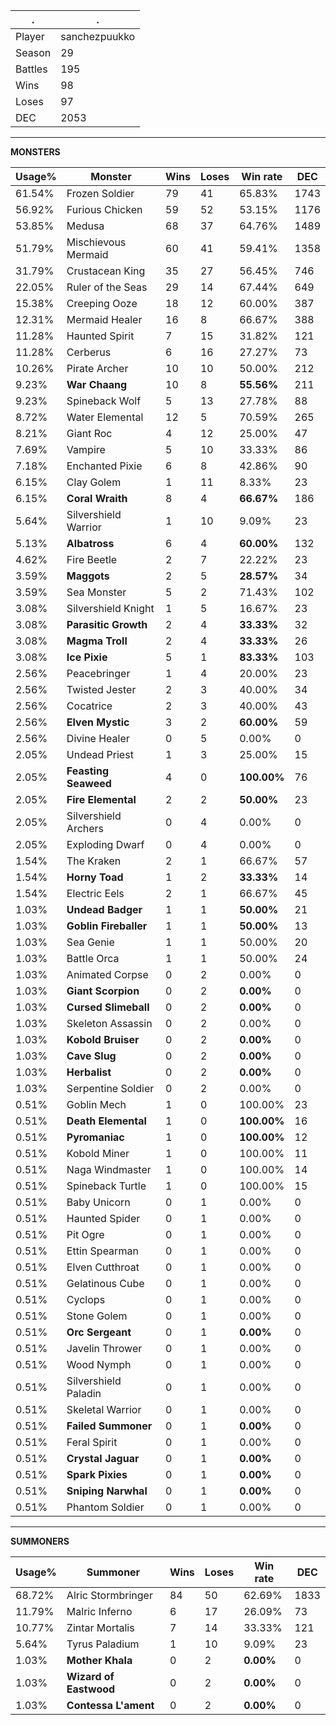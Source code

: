 .|.
|-|-
Player|sanchezpuukko
Season|29
Battles|195
Wins|98
Loses|97
DEC|2053

---
**MONSTERS**

Usage%|Monster|Wins|Loses|Win rate|DEC|
-|-|-|-|-|-|
61.54%|Frozen Soldier|79|41|65.83%|1743|
56.92%|Furious Chicken|59|52|53.15%|1176|
53.85%|Medusa|68|37|64.76%|1489|
51.79%|Mischievous Mermaid|60|41|59.41%|1358|
31.79%|Crustacean King|35|27|56.45%|746|
22.05%|Ruler of the Seas|29|14|67.44%|649|
15.38%|Creeping Ooze|18|12|60.00%|387|
12.31%|Mermaid Healer|16|8|66.67%|388|
11.28%|Haunted Spirit|7|15|31.82%|121|
11.28%|Cerberus|6|16|27.27%|73|
10.26%|Pirate Archer|10|10|50.00%|212|
9.23%|**War Chaang**|10|8|**55.56%**|211|
9.23%|Spineback Wolf|5|13|27.78%|88|
8.72%|Water Elemental|12|5|70.59%|265|
8.21%|Giant Roc|4|12|25.00%|47|
7.69%|Vampire|5|10|33.33%|86|
7.18%|Enchanted Pixie|6|8|42.86%|90|
6.15%|Clay Golem|1|11|8.33%|23|
6.15%|**Coral Wraith**|8|4|**66.67%**|186|
5.64%|Silvershield Warrior|1|10|9.09%|23|
5.13%|**Albatross**|6|4|**60.00%**|132|
4.62%|Fire Beetle|2|7|22.22%|23|
3.59%|**Maggots**|2|5|**28.57%**|34|
3.59%|Sea Monster|5|2|71.43%|102|
3.08%|Silvershield Knight|1|5|16.67%|23|
3.08%|**Parasitic Growth**|2|4|**33.33%**|32|
3.08%|**Magma Troll**|2|4|**33.33%**|26|
3.08%|**Ice Pixie**|5|1|**83.33%**|103|
2.56%|Peacebringer|1|4|20.00%|23|
2.56%|Twisted Jester|2|3|40.00%|34|
2.56%|Cocatrice|2|3|40.00%|43|
2.56%|**Elven Mystic**|3|2|**60.00%**|59|
2.56%|Divine Healer|0|5|0.00%|0|
2.05%|Undead Priest|1|3|25.00%|15|
2.05%|**Feasting Seaweed**|4|0|**100.00%**|76|
2.05%|**Fire Elemental**|2|2|**50.00%**|23|
2.05%|Silvershield Archers|0|4|0.00%|0|
2.05%|Exploding Dwarf|0|4|0.00%|0|
1.54%|The Kraken|2|1|66.67%|57|
1.54%|**Horny Toad**|1|2|**33.33%**|14|
1.54%|Electric Eels|2|1|66.67%|45|
1.03%|**Undead Badger**|1|1|**50.00%**|21|
1.03%|**Goblin Fireballer**|1|1|**50.00%**|13|
1.03%|Sea Genie|1|1|50.00%|20|
1.03%|Battle Orca|1|1|50.00%|24|
1.03%|Animated Corpse|0|2|0.00%|0|
1.03%|**Giant Scorpion**|0|2|**0.00%**|0|
1.03%|**Cursed Slimeball**|0|2|**0.00%**|0|
1.03%|Skeleton Assassin|0|2|0.00%|0|
1.03%|**Kobold Bruiser**|0|2|**0.00%**|0|
1.03%|**Cave Slug**|0|2|**0.00%**|0|
1.03%|**Herbalist**|0|2|**0.00%**|0|
1.03%|Serpentine Soldier|0|2|0.00%|0|
0.51%|Goblin Mech|1|0|100.00%|23|
0.51%|**Death Elemental**|1|0|**100.00%**|16|
0.51%|**Pyromaniac**|1|0|**100.00%**|12|
0.51%|Kobold Miner|1|0|100.00%|11|
0.51%|Naga Windmaster|1|0|100.00%|14|
0.51%|Spineback Turtle|1|0|100.00%|15|
0.51%|Baby Unicorn|0|1|0.00%|0|
0.51%|Haunted Spider|0|1|0.00%|0|
0.51%|Pit Ogre|0|1|0.00%|0|
0.51%|Ettin Spearman|0|1|0.00%|0|
0.51%|Elven Cutthroat|0|1|0.00%|0|
0.51%|Gelatinous Cube|0|1|0.00%|0|
0.51%|Cyclops|0|1|0.00%|0|
0.51%|Stone Golem|0|1|0.00%|0|
0.51%|**Orc Sergeant**|0|1|**0.00%**|0|
0.51%|Javelin Thrower|0|1|0.00%|0|
0.51%|Wood Nymph|0|1|0.00%|0|
0.51%|Silvershield Paladin|0|1|0.00%|0|
0.51%|Skeletal Warrior|0|1|0.00%|0|
0.51%|**Failed Summoner**|0|1|**0.00%**|0|
0.51%|Feral Spirit|0|1|0.00%|0|
0.51%|**Crystal Jaguar**|0|1|**0.00%**|0|
0.51%|**Spark Pixies**|0|1|**0.00%**|0|
0.51%|**Sniping Narwhal**|0|1|**0.00%**|0|
0.51%|Phantom Soldier|0|1|0.00%|0|

---
**SUMMONERS**

Usage%|Summoner|Wins|Loses|Win rate|DEC|
-|-|-|-|-|-|
68.72%|Alric Stormbringer|84|50|62.69%|1833|
11.79%|Malric Inferno|6|17|26.09%|73|
10.77%|Zintar Mortalis|7|14|33.33%|121|
5.64%|Tyrus Paladium|1|10|9.09%|23|
1.03%|**Mother Khala**|0|2|**0.00%**|0|
1.03%|**Wizard of Eastwood**|0|2|**0.00%**|0|
1.03%|**Contessa L'ament**|0|2|**0.00%**|0|
